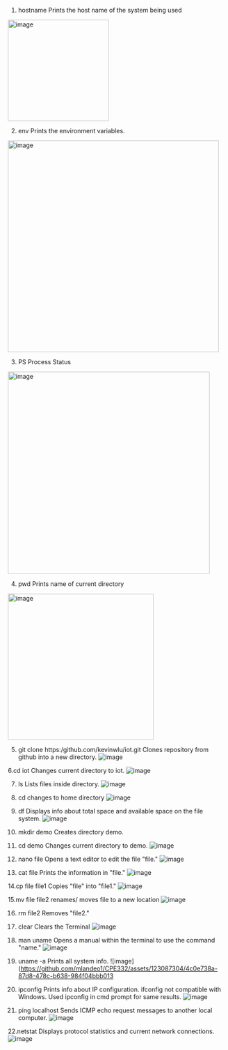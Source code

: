 1. hostname
Prints the host name of the system being used
<img width="232" alt="image" src="https://github.com/mlandeo1/CPE332/assets/123087304/c2c86cb8-e905-484b-80e0-bbbed203be7f">

2. env
Prints the environment variables.
<img width="485" alt="image" src="https://github.com/mlandeo1/CPE332/assets/123087304/c40eea27-cd1c-4fab-8a19-684b3fd1a362">

3. PS
Process Status
<img width="464" alt="image" src="https://github.com/mlandeo1/CPE332/assets/123087304/bc643760-55f0-4acf-b898-7b534769cb68">

4. pwd
Prints name of current directory
<img width="335" alt="image" src="https://github.com/mlandeo1/CPE332/assets/123087304/82b5c19d-16f7-44b0-a84a-2618859e2fdd">

5. git clone https:/github.com/kevinwlu/iot.git
Clones repository from github into a new directory.
![image](https://github.com/mlandeo1/CPE332/assets/123087304/e90c7d2f-f4c2-467e-93b7-e5afe4005024)

6.cd iot
Changes current directory to iot.
![image](https://github.com/mlandeo1/CPE332/assets/123087304/9c261dfe-c3a1-46da-9050-cd37568b7f34)

7. ls
Lists files inside directory.
![image](https://github.com/mlandeo1/CPE332/assets/123087304/9d5ad9ac-46e2-44bc-b3f8-cd75c87aac0a)

8. cd
   changes to home directory
   ![image](https://github.com/mlandeo1/CPE332/assets/123087304/a0c18f4a-3fbb-4f8d-a54b-0fb75b9cf744)
9. df
   Displays info about total space and available space on the file system.
   ![image](https://github.com/mlandeo1/CPE332/assets/123087304/9f2c223e-018e-4b29-a1af-265e8b796c91)
10. mkdir demo
   Creates directory demo.

11. cd demo
Changes current directory to demo.
![image](https://github.com/mlandeo1/CPE332/assets/123087304/6fae32c6-7aa0-4f3b-a88e-4e6e3cdd04eb)

12. nano file
Opens a text editor to edit the file "file."
![image](https://github.com/mlandeo1/CPE332/assets/123087304/289d89c3-c5f7-452a-ac67-2d874ef5096e)

13. cat file
Prints the information in "file."
![image](https://github.com/mlandeo1/CPE332/assets/123087304/3ea4ee47-1146-4ad1-8c37-3df3f00f7dbe)

14.cp file file1
Copies "file" into "file1."
![image](https://github.com/mlandeo1/CPE332/assets/123087304/5d297ab3-5709-4f93-ac72-104bdc4ab020)

15.mv file file2
renames/ moves file to a new location
![image](https://github.com/mlandeo1/CPE332/assets/123087304/85b2e17b-03df-4c5b-84c6-9fc155bd8180)

16. rm file2
Removes "file2."

17. clear
Clears the Terminal
![image](https://github.com/mlandeo1/CPE332/assets/123087304/91901cfe-d2de-4384-aa9b-a7869e628f33)

18. man uname
Opens a manual within the terminal to use the command "name."
![image](https://github.com/mlandeo1/CPE332/assets/123087304/395ec21b-9362-40ab-a486-541bbc013142)

19. uname -a
Prints all system info.
![image](https://github.com/mlandeo1/CPE332/assets/123087304/4c0e738a-87d8-478c-b638-984f04bbb013

20. ipconfig
Prints info about IP configuration. ifconfig not compatible with Windows. Used ipconfig in cmd prompt for same results.
![image](https://github.com/mlandeo1/CPE332/assets/123087304/9e92624a-f210-4d60-8f1a-76fc53e4fa2d)

21. ping localhost
Sends ICMP echo request messages to another local computer.
![image](https://github.com/mlandeo1/CPE332/assets/123087304/b6d0d4c7-ae77-44f4-aea6-dcc932bc57f6)

22.netstat
Displays protocol statistics and current network connections.
![image](https://github.com/mlandeo1/CPE332/assets/123087304/d2e5620e-2c64-40f8-b349-79eb33eae11a)



